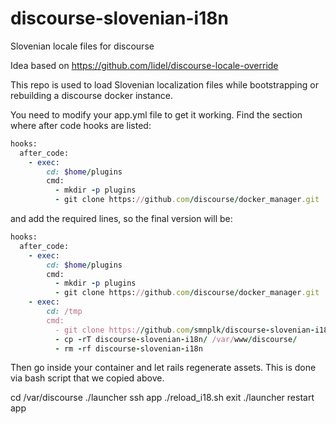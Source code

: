 discourse-slovenian-i18n
======================

Slovenian  locale files for discourse

Idea based on https://github.com/lidel/discourse-locale-override 

This repo is used to load Slovenian localization files while bootstrapping or rebuilding a discourse docker instance.

You need to modify your app.yml file to get it working. Find the section where after code hooks are listed:

```ruby
hooks:
  after_code:
    - exec:
        cd: $home/plugins
        cmd:
          - mkdir -p plugins
          - git clone https://github.com/discourse/docker_manager.git
```

and add the required lines, so the final version will be:

```ruby
hooks:
  after_code:
    - exec:
        cd: $home/plugins
        cmd:
          - mkdir -p plugins
          - git clone https://github.com/discourse/docker_manager.git
    - exec:
        cd: /tmp
        cmd:
          - git clone https://github.com/smnplk/discourse-slovenian-i18n
          - cp -rT discourse-slovenian-i18n/ /var/www/discourse/
          - rm -rf discourse-slovenian-i18n
```

Then go inside your container and let rails regenerate assets. This is done via bash script that we copied above.

cd /var/discourse
./launcher ssh app
./reload_i18.sh
exit
./launcher restart app
